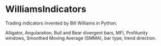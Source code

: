 # WilliamsIndicators
Trading indicators invented by Bill Williams in Python.

Alligator, Angularation, Bull and Bear divergent bars, MFI, Profitunity windows, Smoothed Moving Average (SMMA), bar type, trend direction.
